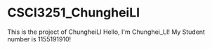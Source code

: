 # CSCI3251_ChungheiLI
This is the project of ChungheiLI
Hello, I'm Chunghei_LI!
My Student number is 1155191910!
